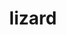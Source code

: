 ---
title: "lizard"
layout: cache
categories: [package, develop-2023-10-15]
meta: {"versions": ["1.0"], "compilers": ["cce@=15.0.1", "gcc@=11.1.0", "gcc@=11.4.0", "gcc@=7.3.1", "gcc@=9.4.0"], "oss": ["amzn2", "rhel8", "ubuntu20.04"], "platforms": ["linux"], "targets": ["aarch64", "neoverse_n1", "neoverse_v1", "ppc64le", "x86_64_v3", "zen4"], "stacks": ["aws-isc", "aws-isc-aarch64", "data-vis-sdk", "e4s", "e4s-cray-rhel", "e4s-neoverse_v1", "e4s-power", "e4s-rocm-external", "root"], "num_specs": 8, "num_specs_by_stack": {"root": 8, "aws-isc-aarch64": 2, "aws-isc": 1, "e4s-cray-rhel": 1, "e4s-neoverse_v1": 1, "e4s-power": 1, "data-vis-sdk": 1, "e4s": 1, "e4s-rocm-external": 1}}
spec_details: [{"hash": "wttwcmoczf4vedmtl4kbsrbsmlhxbsoc", "compiler": "gcc@=7.3.1", "versions": ["1.0"], "os": "amzn2", "platform": "linux", "target": "aarch64", "variants": ["build_system=makefile", "patches=4895619"], "stacks": ["root", "aws-isc-aarch64"], "size": "-", "tarball": "https://binaries.spack.io/releases/develop-2023-10-15/build_cache/linux-amzn2-aarch64/gcc-7.3.1/lizard-1.0/linux-amzn2-aarch64-gcc-7.3.1-lizard-1.0-wttwcmoczf4vedmtl4kbsrbsmlhxbsoc.spack"}, {"hash": "342woofrqm3tmzr7bka4krytqezlbqye", "compiler": "gcc@=7.3.1", "versions": ["1.0"], "os": "amzn2", "platform": "linux", "target": "neoverse_n1", "variants": ["build_system=makefile", "patches=4895619"], "stacks": ["root", "aws-isc-aarch64"], "size": "-", "tarball": "https://binaries.spack.io/releases/develop-2023-10-15/build_cache/linux-amzn2-neoverse_n1/gcc-7.3.1/lizard-1.0/linux-amzn2-neoverse_n1-gcc-7.3.1-lizard-1.0-342woofrqm3tmzr7bka4krytqezlbqye.spack"}, {"hash": "xb3ikgnixtsnfnpwh42v6xx2grtxqmuj", "compiler": "gcc@=7.3.1", "versions": ["1.0"], "os": "amzn2", "platform": "linux", "target": "x86_64_v3", "variants": ["build_system=makefile", "patches=4895619"], "stacks": ["root", "aws-isc"], "size": "-", "tarball": "https://binaries.spack.io/releases/develop-2023-10-15/build_cache/linux-amzn2-x86_64_v3/gcc-7.3.1/lizard-1.0/linux-amzn2-x86_64_v3-gcc-7.3.1-lizard-1.0-xb3ikgnixtsnfnpwh42v6xx2grtxqmuj.spack"}, {"hash": "3ynnz4smkivt6c4m7tnfox65ecfrtqqp", "compiler": "cce@=15.0.1", "versions": ["1.0"], "os": "rhel8", "platform": "linux", "target": "zen4", "variants": ["build_system=makefile", "patches=4895619"], "stacks": ["e4s-cray-rhel", "root"], "size": "-", "tarball": "https://binaries.spack.io/releases/develop-2023-10-15/build_cache/linux-rhel8-zen4/cce-15.0.1/lizard-1.0/linux-rhel8-zen4-cce-15.0.1-lizard-1.0-3ynnz4smkivt6c4m7tnfox65ecfrtqqp.spack"}, {"hash": "xkb37zob6bk6r6zsbxhxnnofrovaoboc", "compiler": "gcc@=11.4.0", "versions": ["1.0"], "os": "ubuntu20.04", "platform": "linux", "target": "neoverse_v1", "variants": ["build_system=makefile", "patches=4895619"], "stacks": ["root", "e4s-neoverse_v1"], "size": "-", "tarball": "https://binaries.spack.io/releases/develop-2023-10-15/build_cache/linux-ubuntu20.04-neoverse_v1/gcc-11.4.0/lizard-1.0/linux-ubuntu20.04-neoverse_v1-gcc-11.4.0-lizard-1.0-xkb37zob6bk6r6zsbxhxnnofrovaoboc.spack"}, {"hash": "fzr7dnaruh3egl45vgzfgmu6f3r6h4hd", "compiler": "gcc@=9.4.0", "versions": ["1.0"], "os": "ubuntu20.04", "platform": "linux", "target": "ppc64le", "variants": ["build_system=makefile", "patches=4895619"], "stacks": ["e4s-power", "root"], "size": "-", "tarball": "https://binaries.spack.io/releases/develop-2023-10-15/build_cache/linux-ubuntu20.04-ppc64le/gcc-9.4.0/lizard-1.0/linux-ubuntu20.04-ppc64le-gcc-9.4.0-lizard-1.0-fzr7dnaruh3egl45vgzfgmu6f3r6h4hd.spack"}, {"hash": "q6gmqmvleme5tyxgcu6mh35m42f2yune", "compiler": "gcc@=11.1.0", "versions": ["1.0"], "os": "ubuntu20.04", "platform": "linux", "target": "x86_64_v3", "variants": ["build_system=makefile", "patches=4895619"], "stacks": ["root", "data-vis-sdk"], "size": "-", "tarball": "https://binaries.spack.io/releases/develop-2023-10-15/build_cache/linux-ubuntu20.04-x86_64_v3/gcc-11.1.0/lizard-1.0/linux-ubuntu20.04-x86_64_v3-gcc-11.1.0-lizard-1.0-q6gmqmvleme5tyxgcu6mh35m42f2yune.spack"}, {"hash": "pggxbzwy64inwi542yvepcafbv2psl4o", "compiler": "gcc@=11.4.0", "versions": ["1.0"], "os": "ubuntu20.04", "platform": "linux", "target": "x86_64_v3", "variants": ["build_system=makefile", "patches=4895619"], "stacks": ["e4s", "e4s-rocm-external", "root"], "size": "-", "tarball": "https://binaries.spack.io/releases/develop-2023-10-15/build_cache/linux-ubuntu20.04-x86_64_v3/gcc-11.4.0/lizard-1.0/linux-ubuntu20.04-x86_64_v3-gcc-11.4.0-lizard-1.0-pggxbzwy64inwi542yvepcafbv2psl4o.spack"}]
---